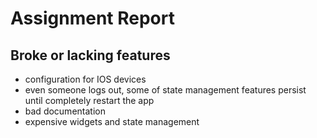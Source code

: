# Assignment Report

## Broke or lacking features
- configuration for IOS devices
- even someone logs out, some of state management features persist until completely restart the app
- bad documentation
- expensive widgets and state management


